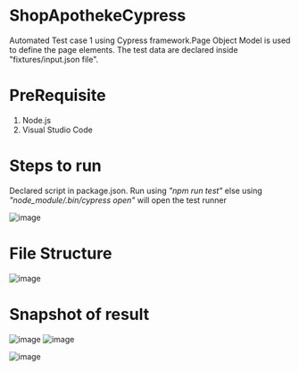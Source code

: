# ShopApothekeCypress

Automated Test case 1 using Cypress framework.Page Object Model is used to define the page elements. The test data are declared inside "fixtures/input.json file".

# PreRequisite

1. Node.js
2. Visual Studio Code

# Steps to run

Declared script in package.json. Run using *"npm run test"* else using *"node_module/.bin/cypress open"* will open the test runner

![image](https://user-images.githubusercontent.com/92584832/144382821-229bf52d-98b1-4736-938a-6c452654b609.png)

# File Structure
![image](https://user-images.githubusercontent.com/12660360/176107723-f049c596-6a43-4c35-a065-3c5030a8b310.png)



# Snapshot of result
![image](https://user-images.githubusercontent.com/12660360/176107673-3c018076-9f5e-4a7c-9c73-bf3c90aa2157.png)
![image](https://user-images.githubusercontent.com/12660360/176107748-10b3c026-af0f-4d76-a9f8-ef543ff71913.png)

![image](https://user-images.githubusercontent.com/12660360/176107772-e6eb380b-8dd0-458c-a80f-fdf26d8b3de1.png)





